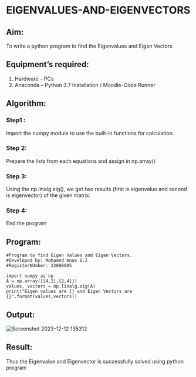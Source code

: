# EIGENVALUES-AND-EIGENVECTORS
## Aim:
To write a python program to find the Eigenvalues and Eigen Vectors
## Equipment’s required:
1. 	Hardware – PCs
2. 	Anaconda – Python 3.7 Installation / Moodle-Code Runner
## Algorithm:
### Step1 : 
Import the numpy module to use the built-in functions for calculation.
### Step 2: 
Prepare the lists from each equations and assign in np.array()
### Step 3: 
Using the np.linalg.eig(),  we get two results (first is eigenvalue and second is eigenvector) of the given matrix.
### Step 4: 
End the program

## Program:
```
#Program to find Eigen Values and Eigen Vectors.
#Developed by: Mohamed Anas O.I
#RegisterNUmber: 23008005

import numpy as np
A = np.array([[4,2],[2,4]])
values, vectors = np.linalg.eig(A)
print("Eigen values are {} and Eigen Vectors are {}".format(values,vectors))
```

## Output:
![Screenshot 2023-12-12 135312](https://github.com/Anas536/EIGENVALUES-AND-EIGENVECTORS/assets/139841834/7924c2eb-214b-4640-aff7-4c0d4f774669)

## Result:
Thus the Eigenvalue and Eigenvector is successfully solved using python program
